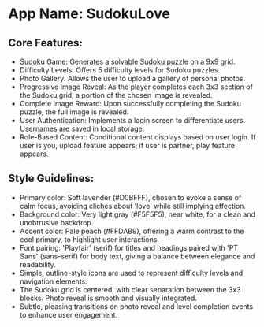 # **App Name**: SudokuLove

## Core Features:

- Sudoku Game: Generates a solvable Sudoku puzzle on a 9x9 grid.
- Difficulty Levels: Offers 5 difficulty levels for Sudoku puzzles.
- Photo Gallery: Allows the user to upload a gallery of personal photos.
- Progressive Image Reveal: As the player completes each 3x3 section of the Sudoku grid, a portion of the chosen image is revealed.
- Complete Image Reward: Upon successfully completing the Sudoku puzzle, the full image is revealed.
- User Authentication: Implements a login screen to differentiate users. Usernames are saved in local storage.
- Role-Based Content: Conditional content displays based on user login. If user is you, upload feature appears; if user is partner, play feature appears.

## Style Guidelines:

- Primary color: Soft lavender (#D0BFFF), chosen to evoke a sense of calm focus, avoiding cliches about 'love' while still implying affection.
- Background color: Very light gray (#F5F5F5), near white, for a clean and unobtrusive backdrop.
- Accent color: Pale peach (#FFDAB9), offering a warm contrast to the cool primary, to highlight user interactions.
- Font pairing: 'Playfair' (serif) for titles and headings paired with 'PT Sans' (sans-serif) for body text, giving a balance between elegance and readability.
- Simple, outline-style icons are used to represent difficulty levels and navigation elements.
- The Sudoku grid is centered, with clear separation between the 3x3 blocks. Photo reveal is smooth and visually integrated.
- Subtle, pleasing transitions on photo reveal and level completion events to enhance user engagement.